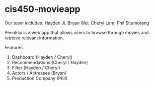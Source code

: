 # cis450-movieapp

Our team includes:
Hayden Ji, Bryan Wei, Cheryl Lam, Phil Situmorang

PennFlix is a web app that allows users to browse through movies and retrieve relevant information. 

Features:
1. Dashboard (Hayden / Cheryl)
2. Recommendations (Cheryl / Hayden)
3. Filter (Hayden / Cheryl)
4. Actors / Actresses (Bryan)
5. Production Company (Phil)
